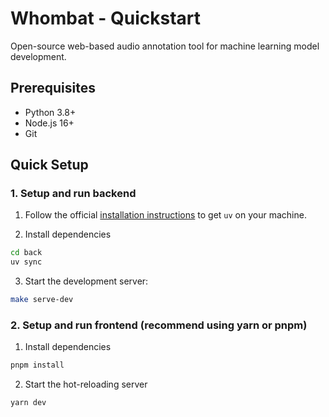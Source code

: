 # Whombat - Quickstart

Open-source web-based audio annotation tool for machine learning model development.

## Prerequisites

- Python 3.8+
- Node.js 16+
- Git

## Quick Setup

### 1. Setup and run backend

1. Follow the official [installation instructions](https://docs.astral.sh/uv/#highlights) to get `uv` on your machine.

2. Install dependencies 
```bash
cd back
uv sync
```

3. Start the development server:
```bash
make serve-dev
```

### 2. Setup and run frontend (recommend using yarn or pnpm)
1. Install dependencies

```bash
pnpm install
```

2. Start the hot-reloading server
```bash
yarn dev
```